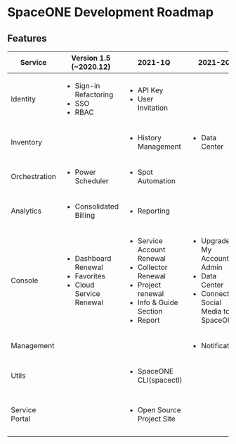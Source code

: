 # SpaceONE Development Roadmap

## Features

| Service       | Version 1.5 (~2020.12) 	| 2021-1Q		| 2021-2Q		| 2021-3Q		| 2021-4Q		|
| ------------- | ----------------------------  | --------------------- | --------------------- | --------------------- | --------------------- |
| Identity      | <ul><li>Sign-in Refactoring</li><li>SSO</li><li> RBAC </li></ul>       | <ul><li>API Key</li> <li>User Invitation</li></ul> |               | <ul><li>MFA</li></ul> |                       |
| Inventory    |                               	| <ul><li>History Management   | <ul><li>Data Center 	| <ul><li>Kubernetes          |                       |
| Orchestration   | <ul><li>Power Scheduler</li></ul>          	|<ul><li>Spot Automation</li></ul>      |               	|                       | <ul><li>IaC</li></ul>                 |
| Analytics    | <ul><li> Consolidated Billing </li></ul>       	|  <ul><li>Reporting</li></ul>            |               	|  <ul><li>Compliance</li></ul>          |  <ul><li>Right Sizing</li></ul>        |
| Console      |  <ul><li>Dashboard Renewal</li><li>Favorites</li><li>Cloud Service Renewal</li></ul>           	|  <ul><li>Service Account Renewal</li><li>Collector Renewal</li><li>Project renewal</li><li>Info & Guide Section</li><li>Report</li></ul> |  <ul><li>Upgrade My Account & Admin</li><li>Data Center</li><li>Connect Social Media to SpaceONE</li></ul>    	|  <ul><li>Custom Dashboard</li></ul>         |  <ul><li>Analytics</li></ul>           |
| Management   |             			|			|  <ul><li>Notification</li></ul>	|  <ul><li>Ticketing</li></ul>		|			|
| Utils        |             			|  <ul><li>SpaceONE CLI(spacectl)</li></ul>	|            	|            		|			|
| Service Portal |           			|  <ul><li>Open Source Project Site</li></ul>    |       	|            		|  <ul><li>Plugin Market Place</li></ul> |

